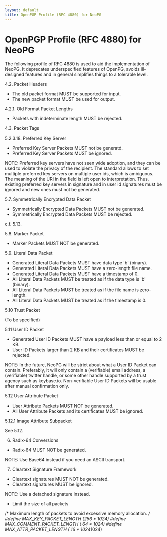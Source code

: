 ```yaml
---
layout: default
title: OpenPGP Profile (RFC 4880) for NeoPG
---
```

OpenPGP Profile (RFC 4880) for NeoPG
====================================

The following profile of RFC 4880 is used to aid the implementation of
NeoPG.  It deprecates underspecified features of OpenPG, avoids
ill-designed features and in general simplifies things to a tolerable
level.

4.2. Packet Headers

* The old packet format MUST be supported for input.
* The new packet format MUST be used for output.

4.2.1. Old Format Packet Lengths

* Packets with indeterminate length MUST be rejected.

4.3. Packet Tags

5.2.3.18. Preferred Key Server

* Preferred Key Server Packets MUST not be generatd.
* Preferred Key Server Packets MUST be ignored.

NOTE: Preferred key servers have not seen wide adoption, and they can
be used to violate the privacy of the recipient.  The standard allows
to set multiple preferred key servers on multiple user ids, which is
ambiguous.  The meaning of the URI in the field is left open to
interpretation.  Thus, existing preferred key servers in signature and
in user id signatures must be ignored and new ones must not be
generated.


5.7. Symmetrically Encrypted Data Packet

* Symmetrically Encrypted Data Packets MUST not be generated.
* Symmetrically Encrypted Data Packets MUST be rejected.

c.f. 5.13.

5.8. Marker Packet

* Marker Packets MUST NOT be generated.

5.9. Literal Data Packet

* Generated Literal Data Packets MUST have data type 'b' (binary).
* Generated Literal Data Packets MUST have a zero-length file name.
* Generated Literal Data Packets MUST have a timestamp of 0.
* All Literal Data Packets MUST be treated as if the data type is 'b' (binary).
* All Literal Data Packets MUST be treated as if the file name is zero-length.
* All Literal Data Packets MUST be treated as if the timestamp is 0.

5.10 Trust Packet

(To be specified)

5.11 User ID Packet

* Generated User ID Packets MUST have a payload less than or equal to 2 KB.
* User ID Packets larger than 2 KB and their certificates MUST be rejected.

NOTE: In the future, NeoPG will be strict about what a User ID Packet can
contain.  Preferably, it will only contain a (verifiable) email
address, a (verifiable) twitter handle, or some other handle supported
by a trust agency such as keybase.io.  Non-verifiable User ID Packets
will be usable after manual confirmation only.

5.12 User Attribute Packet

* User Attribute Packets MUST NOT be generated.
* All User Attribute Packets and its certificates MUST be ignored.

5.12.1 Image Attribute Subpacket

See 5.12.

6. Radix-64 Conversions

* Radix-64 MUST NOT be generated.

NOTE: Use Base64 instead if you need an ASCII transport.

7. Cleartext Signature Framework

* Cleartext signatures MUST NOT be generated.
* Cleartext signatures MUST be ignored.

NOTE: Use a detached signature instead.



* Limit the size of all packets

/* Maximum length of packets to avoid excessive memory allocation.  */
#define MAX_KEY_PACKET_LENGTH     (256 * 1024)
#define MAX_COMMENT_PACKET_LENGTH ( 64 * 1024)
#define MAX_ATTR_PACKET_LENGTH    ( 16 * 1024*1024)
